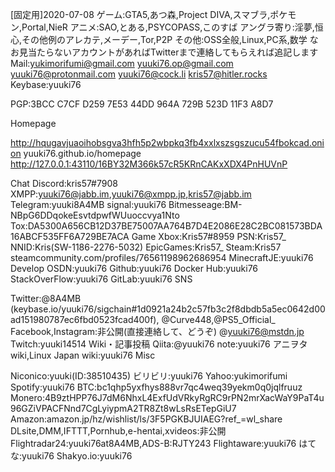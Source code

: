 [固定用]2020-07-08
ゲーム:GTA5,あつ森,Project DIVA,スマブラ,ポケモン,Portal,NieR
アニメ:SAO,とある,PSYCOPASS,このすば
アングラ寄り:淫夢,恒心,その他例のアレカテ,メーデー,Tor,P2P
その他:OSS全般,Linux,PC系,数学
なお見当たらないアカウントがあればTwitterまで連絡してもらえれば追記します
Mail:yukimorifumi@gmail.com yuuki76.op@gmail.com yuuki76@protonmail.com
yuuki76@cock.li kris57@hitler.rocks
Keybase:yuuki76

PGP:3BCC C7CF D259 7E53 44DD  964A 729B 523D 11F3 A8D7

Homepage

http://hqugavjuaoihobsgva3hfh5p2wbpkq3fb4xxlxszsgszucu54fbokcad.onion
yuuki76.github.io/homepage
http://127.0.0.1:43110/16BY32M366k57cR5KRnCAKxXDX4PnHUVnP


Chat
Discord:kris57#7908
XMPP:yuuki76@jabb.im,yuuki76@xmpp.jp,kris57@jabb.im
Telegram:yuuki8A4MB
signal:yuuki76
Bitmesseage:BM-NBpG6DDqokeEsvtdpwfWUuoccvya1Nto
Tox:DA5300A656CB12D37BE75007AA764B7D4E2086E28C2BC081573BDA16ABCF535FF6A729BE7ACA
Game
Xbox:Kris57#8959
PSN:Kris57_
NNID:Kris(SW-1186-2276-5032)
EpicGames:Kris57_
Steam:Kris57 steamcommunity.com/profiles/76561198962686954
MinecraftJE:yuuki76
Develop
OSDN:yuuki76
Github:yuuki76
Docker Hub:yuuki76
StackOverFlow:yuuki76
GitLab:yuuki76
SNS

Twitter:@8A4MB
(keybase.io/yuuki76/sigchain#1d0921a24b2c57fb3c2f8dbdb5a5ec0642d00ad151980787ec6fbd0523fcad400f),
@Curve448,@PS5_Official_
Facebook,Instagram:非公開(直接連絡して、どうぞ)
@yuuki76@mstdn.jp
Twitch:yuuki14514
Wiki・記事投稿
Qiita:@yuuki76
note:yuuki76
アニヲタwiki,Linux Japan wiki:yuuki76
Misc

Niconico:yuuki(ID:38510435)
ビリビリ:yuuki76
Yahoo:yukimorifumi
Spotify:yuuki76
BTC:bc1qhp5yxfhys888vr7qc4weq39yekm0q0jqlfruuz
Monero:4B9ztHPP76J7dM6NhxL4ExfUdVRkyRgRC9rPN2mrXacWaY9PaT4u96GZiVPACFNnd7CgLyiypmA2TR8Zt8wLsRsETepGiU7
Amazon:amazon.jp/hz/wishlist/ls/3F5PGKBJUIAEG?ref_=wl_share
DLsite,DMM,IFTTT,Pornhub,e-hentai,xvideos:非公開
Flightradar24:yuuki76at8A4MB,ADS-B:RJTY243
Flightaware:yuuki76
はてな:yuuki76
Shakyo.io:yuuki76
